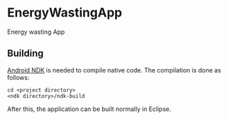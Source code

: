 EnergyWastingApp
================

Energy wasting App


Building
--------

[Android NDK][1] is needed to compile native code. The compilation is done
as follows:

    cd <project directory>
    <ndk directory>/ndk-build

After this, the application can be built normally in Eclipse.


[1]: http://developer.android.com/tools/sdk/ndk/index.html
